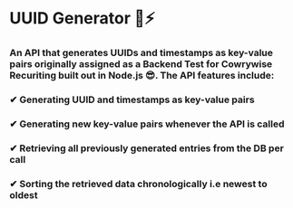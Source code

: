 # UUID Generator 🚀⚡
### An API that generates UUIDs and timestamps as key-value pairs originally assigned as a Backend Test for Cowrywise Recuriting built out in Node.js 😎. The API features include:
### ✔ Generating UUID and timestamps as key-value pairs
### ✔ Generating new key-value pairs whenever the API is called
### ✔ Retrieving all previously generated entries from the DB per call
### ✔ Sorting the retrieved data chronologically i.e newest to oldest
